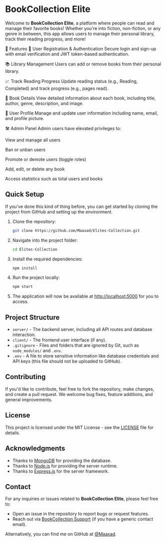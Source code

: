 
# BookCollection Elite

Welcome to **BookCollection Elite**, a platform where people can read and manage their favorite books! Whether you're into fiction, non-fiction, or any genre in between, this app allows users to manage their personal library, track their reading progress, and more!

🚀 Features
🔐 User Registration & Authentication
Secure login and sign-up with email verification and JWT token-based authentication.

📚 Library Management
Users can add or remove books from their personal library.

📈 Track Reading Progress
Update reading status (e.g., Reading, Completed) and track progress (e.g., pages read).

📖 Book Details
View detailed information about each book, including title, author, genre, description, and image.

👤 User Profile
Manage and update user information including name, email, and profile picture.

🛠️ Admin Panel
Admin users have elevated privileges to:

View and manage all users

Ban or unban users

Promote or demote users (toggle roles)

Add, edit, or delete any book

Access statistics such as total users and books

## Quick Setup

If you've done this kind of thing before, you can get started by cloning the project from GitHub and setting up the environment.

1. Clone the repository:
    ```bash
    git clone https://github.com/Maaxad/Elites-Collection.git
    ```

2. Navigate into the project folder:
    ```bash
    cd Elites-Collection
    ```

3. Install the required dependencies:
    ```bash
    npm install

4. Run the project locally:
    ```bash
    npm start
    ```

5. The application will now be available at [http://localhost:5000](http://localhost:5000) for you to access.

## Project Structure

- `server/` - The backend server, including all API routes and database interaction.
- `client/` - The frontend user interface (if any).
- `.gitignore` - Files and folders that are ignored by Git, such as `node_modules/` and `.env`.
- `.env` - A file to store sensitive information like database credentials and API keys (this file should not be uploaded to GitHub).
  
## Contributing

If you'd like to contribute, feel free to fork the repository, make changes, and create a pull request. We welcome bug fixes, feature additions, and general improvements.

## License

This project is licensed under the MIT License - see the [LICENSE](LICENSE) file for details.

## Acknowledgments

- Thanks to [MongoDB](https://www.mongodb.com) for providing the database.
- Thanks to [Node.js](https://nodejs.org/) for providing the server runtime.
- Thanks to [Express.js](https://expressjs.com/) for the server framework.

## Contact

For any inquiries or issues related to **BookCollection Elite**, please feel free to:
- Open an issue in the repository to report bugs or request features.
- Reach out via [BookCollection Support](mailto:support@bookcollection.com) (if you have a generic contact email).

Alternatively, you can find me on GitHub at [@Maaxad](https://github.com/Maaxad).
